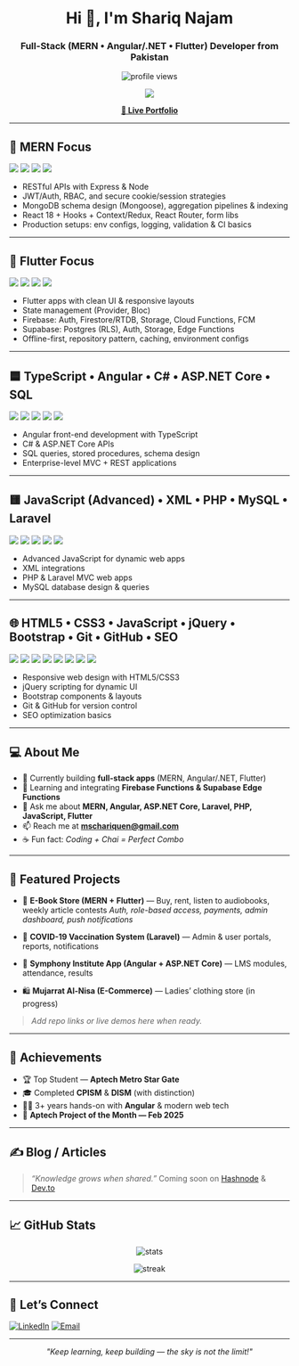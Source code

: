 <!-- Profile Header -->

<h1 align="center">Hi 👋, I'm Shariq Najam</h1>
<h3 align="center">Full-Stack (MERN • Angular/.NET • Flutter) Developer from Pakistan</h3>

<p align="center">
  <img src="https://komarev.com/ghpvc/?username=alnajamulshariq&label=Profile%20views&color=0e75b6&style=flat" alt="profile views"/>
</p>

<p align="center">
  <img src="https://readme-typing-svg.herokuapp.com/?lines=Full-Stack+Developer;MERN+%7C+Angular+%7C+.NET;Flutter+with+Firebase+%26+Supabase;Problem+Solver+%7C+Lifelong+Learner;Exploring+New+Technologies...&center=true&width=650&height=45">
</p>

<p align="center">
  <a href="https://alnajamulshariq.github.io/Shariq-Portfolio/"><b>🔗 Live Portfolio</b></a>
</p>

---

## 🚀 MERN Focus

<p>
  <img src="https://img.shields.io/badge/MongoDB-%234ea94b.svg?style=for-the-badge&logo=mongodb&logoColor=white"/>
  <img src="https://img.shields.io/badge/Express.js-%23404d59.svg?style=for-the-badge&logo=express&logoColor=white"/>
  <img src="https://img.shields.io/badge/React-%2361DAFB.svg?style=for-the-badge&logo=react&logoColor=000"/>
  <img src="https://img.shields.io/badge/Node.js-%23339933.svg?style=for-the-badge&logo=node.js&logoColor=white"/>
</p>

* RESTful APIs with Express & Node
* JWT/Auth, RBAC, and secure cookie/session strategies
* MongoDB schema design (Mongoose), aggregation pipelines & indexing
* React 18 + Hooks + Context/Redux, React Router, form libs
* Production setups: env configs, logging, validation & CI basics

---

## 📱 Flutter Focus

<p>
  <img src="https://img.shields.io/badge/Flutter-%2302569B.svg?style=for-the-badge&logo=flutter&logoColor=white"/>
  <img src="https://img.shields.io/badge/Dart-%230175C2.svg?style=for-the-badge&logo=dart&logoColor=white"/>
  <img src="https://img.shields.io/badge/Firebase-ffca28?style=for-the-badge&logo=firebase&logoColor=000"/>
  <img src="https://img.shields.io/badge/Supabase-3FCF8E?style=for-the-badge&logo=supabase&logoColor=000"/>
</p>

* Flutter apps with clean UI & responsive layouts
* State management (Provider, Bloc)
* Firebase: Auth, Firestore/RTDB, Storage, Cloud Functions, FCM
* Supabase: Postgres (RLS), Auth, Storage, Edge Functions
* Offline-first, repository pattern, caching, environment configs

---

## 🟦 TypeScript • Angular • C# • ASP.NET Core • SQL

<p>
  <img src="https://img.shields.io/badge/TypeScript-%23007ACC.svg?style=for-the-badge&logo=typescript&logoColor=white"/>
  <img src="https://img.shields.io/badge/Angular-%23DD0031.svg?style=for-the-badge&logo=angular&logoColor=white"/>
  <img src="https://img.shields.io/badge/C%23-239120.svg?style=for-the-badge&logo=c-sharp&logoColor=white"/>
  <img src="https://img.shields.io/badge/.NET%20Core-512BD4?style=for-the-badge&logo=dotnet&logoColor=white"/>
  <img src="https://img.shields.io/badge/SQL-336791.svg?style=for-the-badge&logo=postgresql&logoColor=white"/>
</p>

* Angular front-end development with TypeScript
* C# & ASP.NET Core APIs
* SQL queries, stored procedures, schema design
* Enterprise-level MVC + REST applications

---

## 🟨 JavaScript (Advanced) • XML • PHP • MySQL • Laravel

<p>
  <img src="https://img.shields.io/badge/JavaScript-%23323330.svg?style=for-the-badge&logo=javascript&logoColor=F7DF1E"/>
  <img src="https://img.shields.io/badge/XML-8A2BE2.svg?style=for-the-badge&logo=w3c&logoColor=white"/>
  <img src="https://img.shields.io/badge/PHP-777BB4.svg?style=for-the-badge&logo=php&logoColor=white"/>
  <img src="https://img.shields.io/badge/MySQL-4479A1.svg?style=for-the-badge&logo=mysql&logoColor=white"/>
  <img src="https://img.shields.io/badge/Laravel-FF2D20.svg?style=for-the-badge&logo=laravel&logoColor=white"/>
</p>

* Advanced JavaScript for dynamic web apps
* XML integrations
* PHP & Laravel MVC web apps
* MySQL database design & queries

---

## 🌐 HTML5 • CSS3 • JavaScript • jQuery • Bootstrap • Git • GitHub • SEO

<p>
  <img src="https://img.shields.io/badge/HTML5-E34F26?style=for-the-badge&logo=html5&logoColor=white"/>
  <img src="https://img.shields.io/badge/CSS3-1572B6?style=for-the-badge&logo=css3&logoColor=white"/>
  <img src="https://img.shields.io/badge/JavaScript-%23323330.svg?style=for-the-badge&logo=javascript&logoColor=F7DF1E"/>
  <img src="https://img.shields.io/badge/jQuery-0769AD?style=for-the-badge&logo=jquery&logoColor=white"/>
  <img src="https://img.shields.io/badge/Bootstrap-563D7C?style=for-the-badge&logo=bootstrap&logoColor=white"/>
  <img src="https://img.shields.io/badge/Git-F05032?style=for-the-badge&logo=git&logoColor=white"/>
  <img src="https://img.shields.io/badge/GitHub-181717?style=for-the-badge&logo=github&logoColor=white"/>
  <img src="https://img.shields.io/badge/SEO-4285F4?style=for-the-badge&logo=google&logoColor=white"/>
</p>

* Responsive web design with HTML5/CSS3
* jQuery scripting for dynamic UI
* Bootstrap components & layouts
* Git & GitHub for version control
* SEO optimization basics

---

## 💻 About Me

* 🔭 Currently building **full-stack apps** (MERN, Angular/.NET, Flutter)
* 🌱 Learning and integrating **Firebase Functions & Supabase Edge Functions**
* 💬 Ask me about **MERN, Angular, ASP.NET Core, Laravel, PHP, JavaScript, Flutter**
* 📫 Reach me at **[mschariquen@gmail.com](mailto:mschariquen@gmail.com)**
* ☕ Fun fact: *Coding + Chai = Perfect Combo*

---

## 📁 Featured Projects

* 🎯 **E-Book Store (MERN + Flutter)** — Buy, rent, listen to audiobooks, weekly article contests
  *Auth, role-based access, payments, admin dashboard, push notifications*

* 💉 **COVID-19 Vaccination System (Laravel)** — Admin & user portals, reports, notifications

* 🏫 **Symphony Institute App (Angular + ASP.NET Core)** — LMS modules, attendance, results

* 🛍️ **Mujarrat Al-Nisa (E-Commerce)** — Ladies’ clothing store (in progress)

> *Add repo links or live demos here when ready.*

---

## 🏅 Achievements

* 🏆 Top Student — **Aptech Metro Star Gate**
* 🎓 Completed **CPISM** & **DISM** (with distinction)
* 👨‍💻 3+ years hands-on with **Angular** & modern web tech
* 🏅 **Aptech Project of the Month — Feb 2025**

---

## ✍️ Blog / Articles

> *“Knowledge grows when shared.”*
> Coming soon on [Hashnode](https://hashnode.com/) & [Dev.to](https://dev.to/)

---

## 📈 GitHub Stats

<p align="center">
  <img src="https://github-readme-stats.vercel.app/api?username=alnajamulshariq&show_icons=true&theme=tokyonight" alt="stats"/>
</p>

<p align="center">
  <img src="https://streak-stats.demolab.com?user=alnajamulshariq&theme=tokyonight&hide_border=true" alt="streak"/>
</p>

---

## 🤝 Let’s Connect

[![LinkedIn](https://img.shields.io/badge/LinkedIn-blue?style=flat-square\&logo=linkedin\&logoColor=white)](https://linkedin.com/in/scharique-najam)
[![Email](https://img.shields.io/badge/Gmail-D14836?style=flat-square\&logo=gmail\&logoColor=white)](mailto:mschariquen@gmail.com)

---

<p align="center"><i>"Keep learning, keep building — the sky is not the limit!"</i></p>
